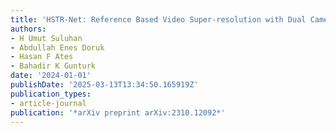 ```yaml
---
title: 'HSTR-Net: Reference Based Video Super-resolution with Dual Cameras'
authors:
- H Umut Suluhan
- Abdullah Enes Doruk
- Hasan F Ates
- Bahadir K Gunturk
date: '2024-01-01'
publishDate: '2025-03-13T13:34:50.165919Z'
publication_types:
- article-journal
publication: '*arXiv preprint arXiv:2310.12092*'
---
```

